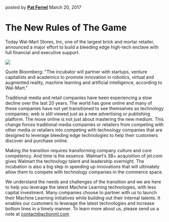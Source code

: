 posted by [**Pat Ferrel**](mailto:pat@actionml.com) March 20, 2017

# The New Rules of The Game

Today Wal-Mart Stores, Inc,  one of the largest brick and mortar retailer, announced a major effort to build a bleeding edge high-tech enclave with full financial and executive support. 

<a href="https://www.bloomberg.com/news/articles/2017-03-20/wal-mart-unveils-store-no-8-tech-incubator-in-silicon-valley" target="_blank"><image src="/blog/images/wal-mart.jpg"></image></a>

Quote Bloomberg: "The incubator will partner with startups, venture capitalists and academics to promote innovation in robotics, virtual and augmented reality, machine learning and artificial intelligence, according to Wal-Mart."

Traditional media and retail companies have been experiencing a slow decline over the last 20 years. The world has gone online and many of these companies have not yet transitioned to see themselves as technology companies; web is still viewed just as a new advertising or publishing platform. The move online is not just about mastering the new medium. This change forces traditional media companies or retailers from competing with other media or retailers into competing with technology companies that are designed to leverage bleeding edge technologies to help their customers discover and purchase online. 

Making the transition requires transforming company culture and core competency. And time is the essence. Walmart’s 3B+ acquisition of jet.com gives Walmart the technology talent and leadership overnight. The incubation is also a big step in speeding up innovations that will ultimately allow them to compete with technology companies in the commerce space. 

We understand the needs and challenges of the transition and we are here to help you leverage the latest Machine Learning technologies, with less capital investment. Many companies choose to partner with us to launch their Machine Learning initiatives while building out their internal talents. It enables our customers to leverage the latest technologies and increase bottom lines in a timely manner. To learn more about us, please send us a note at contact@actionml.com 
